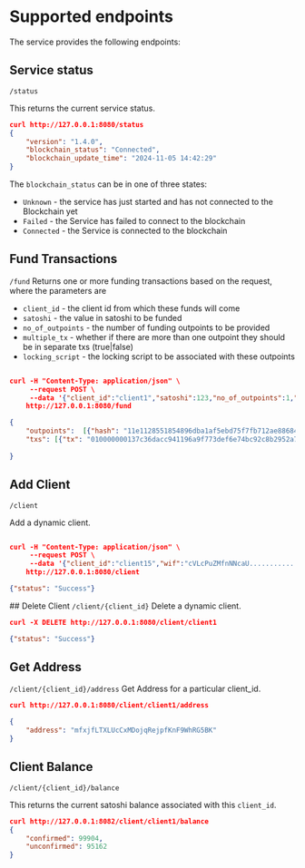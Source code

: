 # Supported endpoints
The service provides the following endpoints:
## Service status
`/status`

This returns the current service status.
```JSON
curl http://127.0.0.1:8080/status
{
    "version": "1.4.0", 
    "blockchain_status": "Connected", 
    "blockchain_update_time": "2024-11-05 14:42:29"
}
```

The `blockchain_status` can be in one of three states: 
* `Unknown` - the service has just started and has not connected to the Blockchain yet
* `Failed` - the Service has failed to connect to the blockchain
* `Connected` - the Service is connected to the blockchain


## Fund Transactions
`/fund`
Returns one or more funding transactions based on the request, where the parameters are 
* `client_id` - the client id from which these funds will come
* `satoshi` - the value in satoshi to be funded
* `no_of_outpoints` - the number of funding outpoints to be provided
* `multiple_tx` - whether if there are more than one outpoint they should be in separate txs (true|false)
* `locking_script` - the locking script to be associated with these outpoints
```JSON

curl -H "Content-Type: application/json" \
     --request POST \
     --data '{"client_id":"client1","satoshi":123,"no_of_outpoints":1,"multiple_tx":false,"locking_script":"000000"}' \
    http://127.0.0.1:8080/fund

{
    "outpoints":  [{"hash": "11e1128551854896dba1af5ebd75f7fb712ae88684cae59e86f89b158de86697", "index": 1}], 
    "txs": [{"tx": "010000000137c36dacc941196a9f773def6e74bc92c8b2952a79178f48b31e4074831c295d000000006a47304402204dde2fda0af07d1c0dc2a22473d1b54065f714405723fdf4a05f27048dc87b770220402ef74c2cc718d83f95a9940f4d489a9931dbbb3eb8d884a38d059e8a63fb2e412102b02cc8307d68c174135fc320a7af3cb4748e14b1701b76f9498ccaf3ffac55efffffffff027f690100000000001976a91404e044fb084b497e20a635bbad95b18506666cbf88ac7b000000000000000300000000000000"}]
    
}   
```

## Add Client
`/client`

Add a dynamic client.

```JSON

curl -H "Content-Type: application/json" \
     --request POST \
     --data '{"client_id":"client15","wif":"cVLcPuZMfnNNcaU...................oLh3piTnX9WCndRqWh"}' \
    http://127.0.0.1:8080/client

{"status": "Success"}
```

## Delete Client
`/client/{client_id}`
Delete a dynamic client.

```JSON
curl -X DELETE http://127.0.0.1:8080/client/client1

{"status": "Success"}
```

## Get Address
`/client/{client_id}/address`
Get Address for a particular client_id.

```JSON
curl http://127.0.0.1:8080/client/client1/address

{
    "address": "mfxjfLTXLUcCxMDojqRejpfKnF9WhRG5BK" 
}   
```


## Client Balance
`/client/{client_id}/balance`

This returns the current satoshi balance associated with this `client_id`.
```JSON
curl http://127.0.0.1:8082/client/client1/balance      
{   
    "confirmed": 99904,
    "unconfirmed": 95162
}
```


